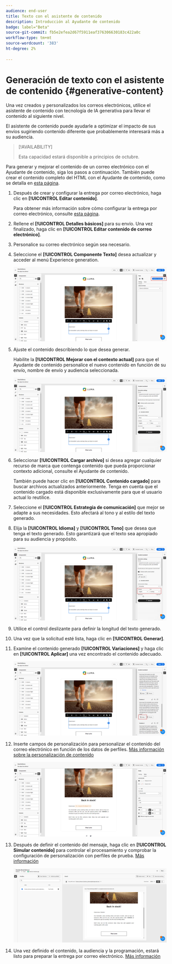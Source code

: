 ```yaml
---
audience: end-user
title: Texto con el asistente de contenido
description: Introducción al Ayudante de contenido
badge: label="Beta"
source-git-commit: fb5e2efea2d67f5911eaf376306630183c422a0c
workflow-type: tm+mt
source-wordcount: '383'
ht-degree: 2%

---
```



# Generación de texto con el asistente de contenido {#generative-content}

Una vez creados y personalizados los correos electrónicos, utilice el asistente de contenido con tecnología de IA generativa para llevar el contenido al siguiente nivel.

El asistente de contenido puede ayudarle a optimizar el impacto de sus envíos sugiriendo contenido diferente que probablemente interesará más a su audiencia.


>[!AVAILABILITY]
>
>Esta capacidad estará disponible a principios de octubre.

Para generar y mejorar el contenido de un correo electrónico con el Ayudante de contenido, siga los pasos a continuación. También puede crear el contenido completo del HTML con el Ayudante de contenido, como se detalla en [esta página](generative-email.md).

1. Después de crear y configurar la entrega por correo electrónico, haga clic en **[!UICONTROL Editar contenido]**.

   Para obtener más información sobre cómo configurar la entrega por correo electrónico, consulte [esta página](../content/create-email-content.md).

1. Rellene el **[!UICONTROL Detalles básicos]** para su envío. Una vez finalizado, haga clic en **[!UICONTROL Editar contenido de correo electrónico]**.

1. Personalice su correo electrónico según sea necesario.

1. Seleccione el **[!UICONTROL Componente Texto]** desea actualizar y acceder al menú Experience generation.

   ![](assets/text-genai-1.png)

1. Ajuste el contenido describiendo lo que desea generar.

   Habilite la **[!UICONTROL Mejorar con el contexto actual]** para que el Ayudante de contenido personalice el nuevo contenido en función de su envío, nombre de envío y audiencia seleccionada.

   ![](assets/text-genai-3.png)

1. Seleccionar **[!UICONTROL Cargar archivo]** si desea agregar cualquier recurso de marca que contenga contenido que pueda proporcionar contexto adicional, consulte el Ayudante de contenido.

   También puede hacer clic en **[!UICONTROL Contenido cargado]** para buscar archivos actualizados anteriormente. Tenga en cuenta que el contenido cargado está disponible exclusivamente para que el usuario actual lo reutilice.

1. Seleccione el **[!UICONTROL Estrategia de comunicación]** que mejor se adapte a sus necesidades. Esto afectará al tono y al estilo del texto generado.

1. Elija la **[!UICONTROL Idioma]** y **[!UICONTROL Tono]** que desea que tenga el texto generado. Esto garantizará que el texto sea apropiado para su audiencia y propósito.

   ![](assets/text-genai-4.png)

1. Utilice el control deslizante para definir la longitud del texto generado.

1. Una vez que la solicitud esté lista, haga clic en **[!UICONTROL Generar]**.

1. Examine el contenido generado **[!UICONTROL Variaciones]** y haga clic en **[!UICONTROL Aplicar]** una vez encontrado el contenido adecuado.

   ![](assets/text-genai-5.png)

1. Inserte campos de personalización para personalizar el contenido del correo electrónico en función de los datos de perfiles. [Más información sobre la personalización de contenido](../personalization/personalize.md)

   ![](assets/text-genai-6.png)

1. Después de definir el contenido del mensaje, haga clic en **[!UICONTROL Simular contenido]** para controlar el procesamiento y comprobar la configuración de personalización con perfiles de prueba. [Más información](../preview-test/preview-content.md)

   ![](assets/text-genai-7.png)

1. Una vez definido el contenido, la audiencia y la programación, estará listo para preparar la entrega por correo electrónico. [Más información](../monitor/prepare-send.md)

